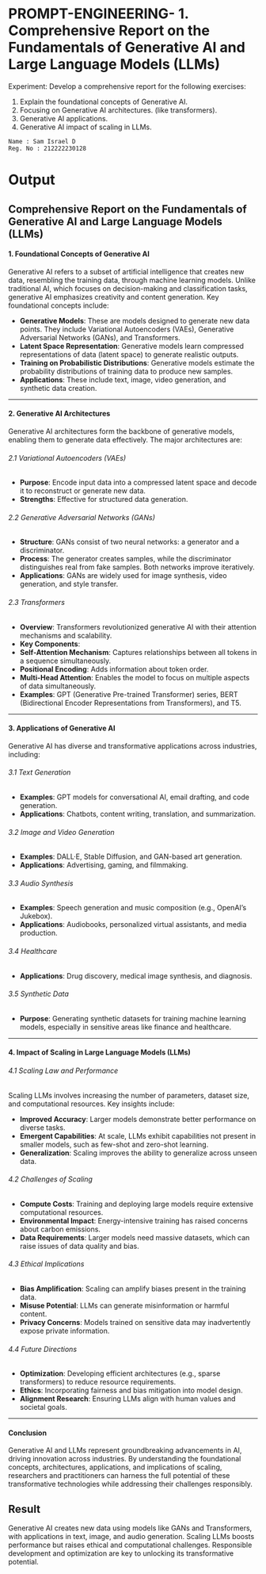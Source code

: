 # PROMPT-ENGINEERING- 1. Comprehensive Report on the Fundamentals of Generative AI and Large Language Models (LLMs)

Experiment:
Develop a comprehensive report for the following exercises:

1. Explain the foundational concepts of Generative AI.
2. Focusing on Generative AI architectures. (like transformers).
3. Generative AI applications.
4. Generative AI impact of scaling in LLMs.

```
Name : Sam Israel D
Reg. No : 212222230128
```
# Output

## Comprehensive Report on the Fundamentals of Generative AI and Large Language Models (LLMs)

#### 1. Foundational Concepts of Generative AI

Generative AI refers to a subset of artificial intelligence that creates new data, resembling the training data, through machine learning models. Unlike traditional AI, which focuses on decision-making and classification tasks, generative AI emphasizes creativity and content generation.
Key foundational concepts include:

- **Generative Models**: These are models designed to generate new data points. They include Variational Autoencoders (VAEs), Generative Adversarial Networks (GANs), and Transformers.
- **Latent Space Representation**: Generative models learn compressed representations of data (latent space) to generate realistic outputs.
- **Training on Probabilistic Distributions**: Generative models estimate the probability distributions of training data to produce new samples.
- **Applications**: These include text, image, video generation, and synthetic data creation.

---

#### 2. Generative AI Architectures

Generative AI architectures form the backbone of generative models, enabling them to generate data effectively. The major architectures are:

###### 2.1 Variational Autoencoders (VAEs)

- **Purpose**: Encode input data into a compressed latent space and decode it to reconstruct or generate new data.
- **Strengths**: Effective for structured data generation.

###### 2.2 Generative Adversarial Networks (GANs)

- **Structure**: GANs consist of two neural networks: a generator and a discriminator.
- **Process**: The generator creates samples, while the discriminator distinguishes real from fake samples. Both networks improve iteratively.
- **Applications**: GANs are widely used for image synthesis, video generation, and style transfer.

###### 2.3 Transformers

- **Overview**: Transformers revolutionized generative AI with their attention mechanisms and scalability.
- **Key Components**:
- **Self-Attention Mechanism**: Captures relationships between all tokens in a sequence simultaneously.
- **Positional Encoding**: Adds information about token order.
- **Multi-Head Attention**: Enables the model to focus on multiple aspects of data simultaneously.
- **Examples**: GPT (Generative Pre-trained Transformer) series, BERT (Bidirectional Encoder Representations from Transformers), and T5.

---

#### 3. Applications of Generative AI

Generative AI has diverse and transformative applications across industries, including:

###### 3.1 Text Generation

- **Examples**: GPT models for conversational AI, email drafting, and code generation.
- **Applications**: Chatbots, content writing, translation, and summarization.

###### 3.2 Image and Video Generation

- **Examples**: DALL·E, Stable Diffusion, and GAN-based art generation.
- **Applications**: Advertising, gaming, and filmmaking.

###### 3.3 Audio Synthesis

- **Examples**: Speech generation and music composition (e.g., OpenAI’s Jukebox).
- **Applications**: Audiobooks, personalized virtual assistants, and media production.

###### 3.4 Healthcare

- **Applications**: Drug discovery, medical image synthesis, and diagnosis.

###### 3.5 Synthetic Data

- **Purpose**: Generating synthetic datasets for training machine learning models, especially in sensitive areas like finance and healthcare.

---

#### 4. Impact of Scaling in Large Language Models (LLMs)

###### 4.1 Scaling Law and Performance

Scaling LLMs involves increasing the number of parameters, dataset size, and computational resources. Key insights include:

- **Improved Accuracy**: Larger models demonstrate better performance on diverse tasks.
- **Emergent Capabilities**: At scale, LLMs exhibit capabilities not present in smaller models, such as few-shot and zero-shot learning.
- **Generalization**: Scaling improves the ability to generalize across unseen data.

###### 4.2 Challenges of Scaling

- **Compute Costs**: Training and deploying large models require extensive computational resources.
- **Environmental Impact**: Energy-intensive training has raised concerns about carbon emissions.
- **Data Requirements**: Larger models need massive datasets, which can raise issues of data quality and bias.

###### 4.3 Ethical Implications

- **Bias Amplification**: Scaling can amplify biases present in the training data.
- **Misuse Potential**: LLMs can generate misinformation or harmful content.
- **Privacy Concerns**: Models trained on sensitive data may inadvertently expose private information.

###### 4.4 Future Directions

- **Optimization**: Developing efficient architectures (e.g., sparse transformers) to reduce resource requirements.
- **Ethics**: Incorporating fairness and bias mitigation into model design.
- **Alignment Research**: Ensuring LLMs align with human values and societal goals.

---

#### Conclusion

Generative AI and LLMs represent groundbreaking advancements in AI, driving innovation across industries. By understanding the foundational concepts, architectures, applications, and implications of scaling, researchers and practitioners can harness the full potential of these transformative technologies while addressing their challenges responsibly.

## Result

Generative AI creates new data using models like GANs and Transformers, with applications in text, image, and audio generation. Scaling LLMs boosts performance but raises ethical and computational challenges. Responsible development and optimization are key to unlocking its transformative potential.
